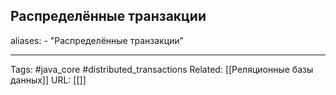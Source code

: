 ## Распределённые транзакции
aliases: 
	- "Распределённые транзакции"



---
Tags: #java_core #distributed_transactions
Related: [[Реляционные базы данных]]
URL: [[]]